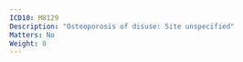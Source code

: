 ```yaml
---
ICD10: M8129
Description: "Osteoporosis of disuse: Site unspecified"
Matters: No
Weight: 0
---
```


